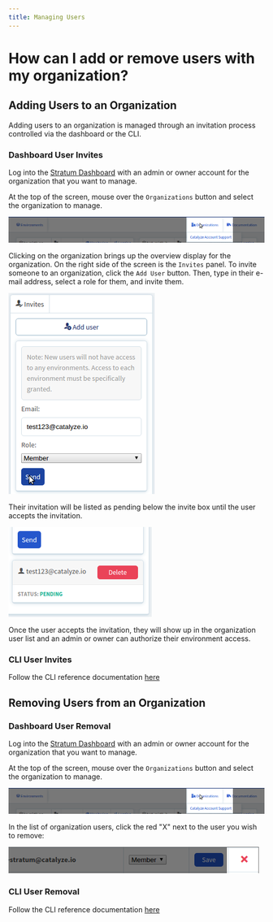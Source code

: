 ```yaml
---
title: Managing Users
---
```


# How can I add or remove users with my organization?

## Adding Users to an Organization

Adding users to an organization is managed through an invitation process controlled via the dashboard or the CLI.

### Dashboard User Invites

Log into the [Stratum Dashboard](https://stratum.catalyze.io) with an admin or owner account for the organization that you want to manage.

At the top of the screen, mouse over the `Organizations` button and select the organization to manage.

![org_dropdown](images/organization_dropdown.png)

Clicking on the organization brings up the overview display for the organization. On the right side of the screen is the `Invites` panel. To invite someone to an organization, click the `Add User` button. Then, type in their e-mail address, select a role for them, and invite them.

![org_invite](images/organization_invite.png)

Their invitation will be listed as pending below the invite box until the user accepts the invitation.

![org_invite_pending](images/organization_invite_pending.png)

Once the user accepts the invitation, they will show up in the organization user list and an admin or owner can authorize their environment access.

### CLI User Invites

Follow the CLI reference documentation [here](https://resources.catalyze.io/paas/paas-cli-reference/invites)

## Removing Users from an Organization

### Dashboard User Removal

Log into the [Stratum Dashboard](https://stratum.catalyze.io) with an admin or owner account for the organization that you want to manage.

At the top of the screen, mouse over the `Organizations` button and select the organization to manage.

![org_dropdown](images/organization_dropdown.png)

In the list of organization users, click the red "X" next to the user you wish to remove:

![user_delete](images/dashboard_user_delete.png)

### CLI User Removal

Follow the CLI reference documentation [here](https://resources.catalyze.io/paas/paas-cli-reference/invites)
